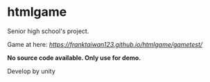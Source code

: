 # htmlgame

Senior high school's project.

Game at here: <i> https://franktaiwan123.github.io/htmlgame/gametest/ </i>

<b> No source code available. Only use for demo. </b>


Develop by unity
